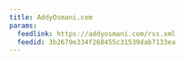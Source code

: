 ```yaml
---
title: AddyOsmani.com
params:
  feedlink: https://addyosmani.com/rss.xml
  feedid: 3b2679e334f268455c31539dab7133ea
---
```

